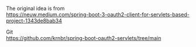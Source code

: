 The original idea is from  
https://neuw.medium.com/spring-boot-3-oauth2-client-for-servlets-based-project-1343de8bab34

Git  
https://github.com/krnbr/spring-boot-oauth2-servlets/tree/main